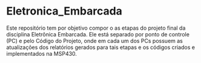 # Eletronica_Embarcada

Este repositório tem por objetivo compor o as etapas do projeto final da disciplina Eletrônica Embarcada. Ele está separado por ponto de controle (PC) e pelo Código do Projeto, onde em cada um dos PCs possuem as atualizações dos relatórios gerados para tais etapas e os códigos criados e implementados na MSP430.
